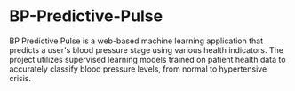 # BP-Predictive-Pulse
BP Predictive Pulse is a web-based machine learning application that predicts a user's blood pressure stage using various health indicators. The project utilizes supervised learning models trained on patient health data to accurately classify blood pressure levels, from normal to hypertensive crisis.
